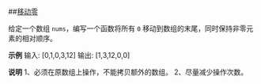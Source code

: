 ##[移动零](https://leetcode-cn.com/explore/interview/card/top-interview-questions-easy/1/array/28/)

给定一个数组 `nums`，编写一个函数将所有 `0` 移动到数组的末尾，同时保持非零元素的相对顺序。

**示例**
输入: [0,1,0,3,12]
输出: [1,3,12,0,0]

**说明**
1、必须在原数组上操作，不能拷贝额外的数组。
2、尽量减少操作次数。
 
